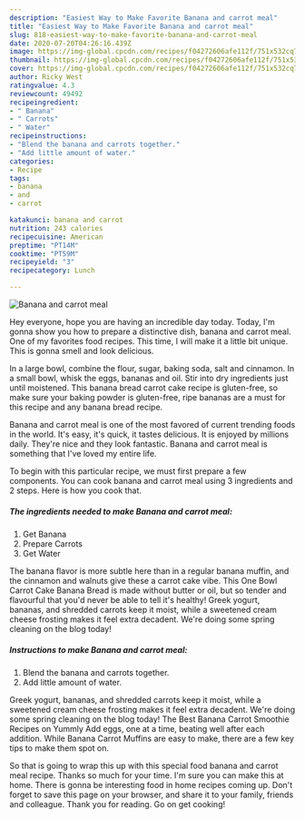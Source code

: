 ```yaml
---
description: "Easiest Way to Make Favorite Banana and carrot meal"
title: "Easiest Way to Make Favorite Banana and carrot meal"
slug: 818-easiest-way-to-make-favorite-banana-and-carrot-meal
date: 2020-07-20T04:26:16.439Z
image: https://img-global.cpcdn.com/recipes/f04272606afe112f/751x532cq70/banana-and-carrot-meal-recipe-main-photo.jpg
thumbnail: https://img-global.cpcdn.com/recipes/f04272606afe112f/751x532cq70/banana-and-carrot-meal-recipe-main-photo.jpg
cover: https://img-global.cpcdn.com/recipes/f04272606afe112f/751x532cq70/banana-and-carrot-meal-recipe-main-photo.jpg
author: Ricky West
ratingvalue: 4.3
reviewcount: 49492
recipeingredient:
- " Banana"
- " Carrots"
- " Water"
recipeinstructions:
- "Blend the banana and carrots together."
- "Add little amount of water."
categories:
- Recipe
tags:
- banana
- and
- carrot

katakunci: banana and carrot 
nutrition: 243 calories
recipecuisine: American
preptime: "PT14M"
cooktime: "PT59M"
recipeyield: "3"
recipecategory: Lunch

---
```



![Banana and carrot meal](https://img-global.cpcdn.com/recipes/f04272606afe112f/751x532cq70/banana-and-carrot-meal-recipe-main-photo.jpg)

Hey everyone, hope you are having an incredible day today. Today, I'm gonna show you how to prepare a distinctive dish, banana and carrot meal. One of my favorites food recipes. This time, I will make it a little bit unique. This is gonna smell and look delicious.

In a large bowl, combine the flour, sugar, baking soda, salt and cinnamon. In a small bowl, whisk the eggs, bananas and oil. Stir into dry ingredients just until moistened. This banana bread carrot cake recipe is gluten-free, so make sure your baking powder is gluten-free, ripe bananas are a must for this recipe and any banana bread recipe.

Banana and carrot meal is one of the most favored of current trending foods in the world. It's easy, it's quick, it tastes delicious. It is enjoyed by millions daily. They're nice and they look fantastic. Banana and carrot meal is something that I've loved my entire life.


To begin with this particular recipe, we must first prepare a few components. You can cook banana and carrot meal using 3 ingredients and 2 steps. Here is how you cook that.

<!--inarticleads1-->

##### The ingredients needed to make Banana and carrot meal:

1. Get  Banana
1. Prepare  Carrots
1. Get  Water


The banana flavor is more subtle here than in a regular banana muffin, and the cinnamon and walnuts give these a carrot cake vibe. This One Bowl Carrot Cake Banana Bread is made without butter or oil, but so tender and flavourful that you&#39;d never be able to tell it&#39;s healthy! Greek yogurt, bananas, and shredded carrots keep it moist, while a sweetened cream cheese frosting makes it feel extra decadent. We&#39;re doing some spring cleaning on the blog today! 

<!--inarticleads2-->

##### Instructions to make Banana and carrot meal:

1. Blend the banana and carrots together.
1. Add little amount of water.


Greek yogurt, bananas, and shredded carrots keep it moist, while a sweetened cream cheese frosting makes it feel extra decadent. We&#39;re doing some spring cleaning on the blog today! The Best Banana Carrot Smoothie Recipes on Yummly Add eggs, one at a time, beating well after each addition. While Banana Carrot Muffins are easy to make, there are a few key tips to make them spot on. 

So that is going to wrap this up with this special food banana and carrot meal recipe. Thanks so much for your time. I'm sure you can make this at home. There is gonna be interesting food in home recipes coming up. Don't forget to save this page on your browser, and share it to your family, friends and colleague. Thank you for reading. Go on get cooking!
